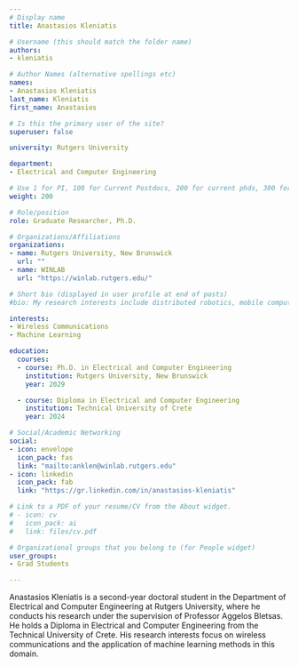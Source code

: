 ```yaml
---
# Display name
title: Anastasios Kleniatis

# Username (this should match the folder name)
authors:
- kleniatis

# Author Names (alternative spellings etc)
names:
- Anastasios Kleniatis
last_name: Kleniatis
first_name: Anastasios

# Is this the primary user of the site?
superuser: false

university: Rutgers University

department:
- Electrical and Computer Engineering

# Use 1 for PI, 100 for Current Postdocs, 200 for current phds, 300 for current masters, 400 for current undergrads, 800 for alum postdocs, 810 for alum phds, 820 for alum masters, and 810 for alum undergrads
weight: 200

# Role/position
role: Graduate Researcher, Ph.D.

# Organizations/Affiliations
organizations:
- name: Rutgers University, New Brunswick
  url: ""
- name: WINLAB
  url: "https://winlab.rutgers.edu/"

# Short bio (displayed in user profile at end of posts)
#bio: My research interests include distributed robotics, mobile computing and programmable matter.

interests:
- Wireless Communications
- Machine Learning

education:
  courses:
  - course: Ph.D. in Electrical and Computer Engineering
    institution: Rutgers University, New Brunswick
    year: 2029

  - course: Diploma in Electrical and Computer Engineering
    institution: Technical University of Crete
    year: 2024

# Social/Academic Networking
social:
- icon: envelope
  icon_pack: fas
  link: "mailto:anklen@winlab.rutgers.edu"
- icon: linkedin
  icon_pack: fab
  link: "https://gr.linkedin.com/in/anastasios-kleniatis"

# Link to a PDF of your resume/CV from the About widget.
# - icon: cv
#   icon_pack: ai
#   link: files/cv.pdf

# Organizational groups that you belong to (for People widget)
user_groups:
- Grad Students

---
```


Anastasios Kleniatis is a second-year doctoral student in the Department of Electrical and Computer Engineering at Rutgers University, where he conducts his research under the supervision of Professor Aggelos Bletsas. He holds a Diploma in Electrical and Computer Engineering from the Technical University of Crete. His research interests focus on wireless communications and the application of machine learning methods in this domain.
